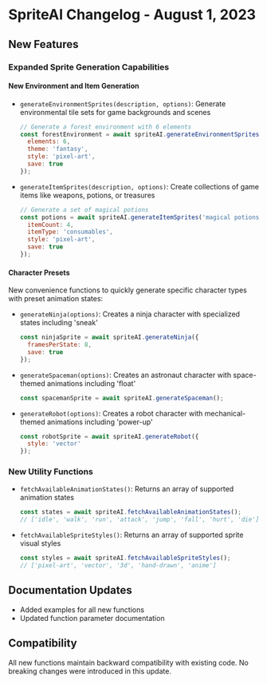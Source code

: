 # SpriteAI Changelog - August 1, 2023

## New Features

### Expanded Sprite Generation Capabilities

#### New Environment and Item Generation

- `generateEnvironmentSprites(description, options)`: Generate environmental tile sets for game backgrounds and scenes
  ```javascript
  // Generate a forest environment with 6 elements
  const forestEnvironment = await spriteAI.generateEnvironmentSprites('forest', {
    elements: 6,
    theme: 'fantasy',
    style: 'pixel-art',
    save: true
  });
  ```

- `generateItemSprites(description, options)`: Create collections of game items like weapons, potions, or treasures
  ```javascript
  // Generate a set of magical potions
  const potions = await spriteAI.generateItemSprites('magical potions', {
    itemCount: 4,
    itemType: 'consumables',
    style: 'pixel-art',
    save: true
  });
  ```

#### Character Presets

New convenience functions to quickly generate specific character types with preset animation states:

- `generateNinja(options)`: Creates a ninja character with specialized states including 'sneak'
  ```javascript
  const ninjaSprite = await spriteAI.generateNinja({
    framesPerState: 8,
    save: true
  });
  ```

- `generateSpaceman(options)`: Creates an astronaut character with space-themed animations including 'float'
  ```javascript
  const spacemanSprite = await spriteAI.generateSpaceman();
  ```

- `generateRobot(options)`: Creates a robot character with mechanical-themed animations including 'power-up'
  ```javascript
  const robotSprite = await spriteAI.generateRobot({
    style: 'vector'
  });
  ```

### New Utility Functions

- `fetchAvailableAnimationStates()`: Returns an array of supported animation states
  ```javascript
  const states = await spriteAI.fetchAvailableAnimationStates();
  // ['idle', 'walk', 'run', 'attack', 'jump', 'fall', 'hurt', 'die']
  ```

- `fetchAvailableSpriteStyles()`: Returns an array of supported sprite visual styles
  ```javascript
  const styles = await spriteAI.fetchAvailableSpriteStyles();
  // ['pixel-art', 'vector', '3d', 'hand-drawn', 'anime']
  ```

## Documentation Updates

- Added examples for all new functions
- Updated function parameter documentation

## Compatibility

All new functions maintain backward compatibility with existing code. No breaking changes were introduced in this update.